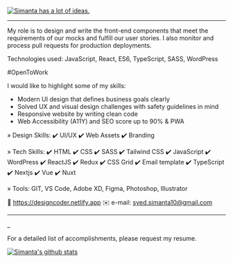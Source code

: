 [![Simanta has a lot of ideas.](https://github.com/syedsimanta03/syedsimanta03/raw/master/cover.gif)](https://designcoder.netlify.app/)




------
My role is to design and write the front-end components that meet the requirements of our mocks and fulfill our user stories. I also monitor and process pull requests for production deployments. 

Technologies used:  JavaScript, React, ES6, TypeScript, SASS, WordPress 


#OpenToWork

I would like to highlight some of my skills:

- Modern UI design that defines business goals clearly
- Solved UX and visual design challenges with safety guidelines in mind
- Responsive website by writing clean code
- Web Accessibility (A11Y) and SEO score up to 90% & PWA

» Design Skills: ✔️ UI/UX  ✔️ Web Assets ✔️ Branding

» Tech Skills:   ✔️ HTML ✔️ CSS ✔️ SASS ✔️ Tailwind CSS ✔️ JavaScript ✔️ WordPress ✔️ ReactJS ✔️ Redux
                        ✔️ CSS Grid ✔️ Email template ✔️ TypeScript ✔️ Nextjs ✔️  Vue  ✔️ Nuxt

» Tools:  GIT, VS Code, Adobe XD, Figma, Photoshop, Illustrator

🔗 https://designcoder.netlify.app
✉️ e-mail: syed.simanta10@gmail.com
____
_

For a detailed list of accomplishments, please request my resume.
<p align = 'left'> 
<a href="https://github.com/anuraghazra/github-readme-stats">
  <img align="center" src="https://github-readme-stats.anuraghazra1.vercel.app/api?username=syedsimanta03&show_icons=true&include_all_commits=true&count_private=true&hide=stars,prs&theme=radical" alt="Simanta's github stats" />
</a>
</p>

